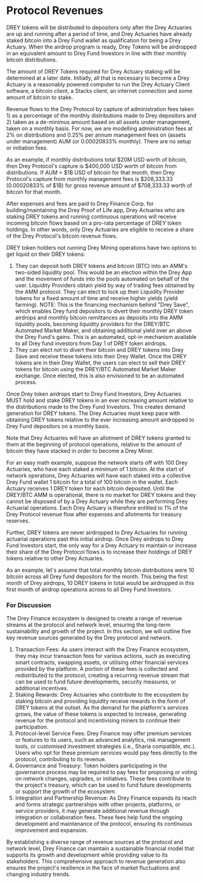 # Protocol Revenues

DREY tokens will be distributed to depositors only after the Drey Actuaries are up and running after a period of time, and Drey Actuaries have already staked bitcoin into a Drey Fund wallet as qualification for being a Drey Actuary. When the airdrop program is ready, Drey Tokens will be airdropped in an equivalent amount to Drey Fund Investors in line with their monthly bitcoin distributions.

The amount of DREY Tokens required for Drey Actuary staking will be determined at a later date. Initially, all that is necessary to become a Drey Actuary is a reasonably powered computer to run the Drey Actuary Client software, a bitcoin client, a Stacks client, an internet connection and some amount of bitcoin to stake.

Revenue flows to the Drey Protocol by capture of administration fees taken 1) as a percentage of the monthly distributions made to Drey depositors and 2) taken as a de-minimus amount based on all assets under management, taken on a monthly basis. For now, we are modelling administration fees at 2% on distributions and 0.25% per annum management fees on (assets under management) AUM (or 0.00020833% monthly). There are no setup or initiation fees.

As an example, if monthly distributions total $20M USD worth of bitcoin, then Drey Protocol's capture is $400,000 USD worth of bitcoin from distributions. If AUM = $1B USD of bitcoin for that month, then Drey Protocol's capture from monthly management fees is $208,333.33 (0.00020833% of $1B) for gross revenue amount of $708,333.33 worth of bitcoin for that month.

After expenses and fees are paid to Drey Finance Corp. for building/maintaining the Drey Proof of Life app, Drey Actuaries who are staking DREY tokens and running continuous operations will receive incoming bitcoin flows based on a pro-rata percentage of DREY token holdings. In other words, only Drey Actuaries are eligible to receive a share of the Drey Protocol's bitcoin revenue flows.

DREY token holders not running Drey Mining operations have two options to get liquid on their DREY tokens:

1. They can deposit both DREY tokens and bitcoin (BTC) into an AMM's two-sided liquidity pool. This would be an election within the Drey App and the movement of funds into the pools automated on behalf of the user. Liquidity Providers obtain yield by way of trading fees obtained by the AMM protocol. They can elect to lock up their Liquidity Provider tokens for a fixed amount of time and receive higher yields (yield farming). NOTE: This is the financing mechanism behind "Drey Save", which enables Drey fund depositors to divert their monthly DREY token airdrops and monthly bitcoin remittances as deposits into the AMM liquidity pools, becoming liquidity providers for the DREY/BTC Automated Market Maker, and obtaining additional yield over an above the Drey Fund's gains. This is an automated, opt-in mechanism available to all Drey fund investors from Day 1 of DREY token airdrops.
2. They can elect not to divert their bitcoin and DREY tokens into Drey Save and receive these tokens into their Drey Wallet. Once the DREY tokens are in their Drey Wallet, the users can elect to sell their DREY tokens for bitcoin using the DREY/BTC Automated Market Maker exchange. Once elected, this is also envisioned to be an automated process.

Once Drey token airdrops start to Drey Fund Investors, Drey Actuaries MUST hold and stake DREY tokens in an ever increasing amount relative to the distributions made to the Drey Fund Investors. This creates demand generation for DREY tokens. The Drey Actuaries must keep pace with obtaining DREY tokens relative to the ever increasing amount airdropped to Drey Fund depositors on a monthly basis.

Note that Drey Actuaries will have an allotment of DREY tokens granted to them at the beginning of protocol operations, relative to the amount of bitcoin they have stacked in order to become a Drey Miner.

For an easy math example, suppose the network starts off with 100 Drey Actuaries, who have each staked a minimum of 1 bitcoin. At the start of network operations, Drey Actuaries will have each staked into a collective Drey Fund wallet 1 bitcoin for a total of 100 bitcoin in the wallet. Each Actuary receives 1 DREY token for each bitcoin deposited. Until the DREY/BTC AMM is operational, there is no market for DREY tokens and they cannot be disposed of by a Drey Actuary while they are performing Drey Actuarial operations. Each Drey Actuary is therefore entitled to 1% of the Drey Protocol revenue flow after expenses and allotments for treasury reserves.

Further, DREY tokens are never airdropped to Drey Actuaries for running actuarial operations past this initial airdrop. Once Drey airdrops to Drey Fund Investors start, the only way for a Drey Actuary to maintain or increase their share of the Drey Protocol flows is to increase their holdings of DREY tokens relative to other Drey Actuaries.

As an example, let's assume that total monthly bitcoin distributions were 10 bitcoin across all Drey fund depositors for the month. This being the first month of Drey airdrops, 10 DREY tokens in total would be airdropped in this first month of airdrop operations across to all Drey Fund Investors.

### For Discussion

The Drey Finance ecosystem is designed to create a range of revenue streams at the protocol and network level, ensuring the long-term sustainability and growth of the project. In this section, we will outline five key revenue sources generated by the Drey protocol and network.

1. Transaction Fees: As users interact with the Drey Finance ecosystem, they may incur transaction fees for various actions, such as executing smart contracts, swapping assets, or utilising other financial services provided by the platform. A portion of these fees is collected and redistributed to the protocol, creating a recurring revenue stream that can be used to fund future developments, security measures, or additional incentives.
2. Staking Rewards: Drey Actuaries who contribute to the ecosystem by staking bitcoin and providing liquidity receive rewards in the form of DREY tokens at the outset. As the demand for the platform's services grows, the value of these tokens is expected to increase, generating revenue for the protocol and incentivising miners to continue their participation.
3. Protocol-level Service Fees: Drey Finance may offer premium services or features to its users, such as advanced analytics, risk management tools, or customised investment strategies (i.e., Sharia compatible, etc.). Users who opt for these premium services would pay fees directly to the protocol, contributing to its revenue.
4. Governance and Treasury: Token holders participating in the governance process may be required to pay fees for proposing or voting on network changes, upgrades, or initiatives. These fees contribute to the project's treasury, which can be used to fund future developments or support the growth of the ecosystem.
5. Integration and Partnership Revenue: As Drey Finance expands its reach and forms strategic partnerships with other projects, platforms, or service providers, it may generate additional revenue through integration or collaboration fees. These fees help fund the ongoing development and maintenance of the protocol, ensuring its continuous improvement and expansion.

By establishing a diverse range of revenue sources at the protocol and network level, Drey Finance can maintain a sustainable financial model that supports its growth and development while providing value to its stakeholders. This comprehensive approach to revenue generation also ensures the project's resilience in the face of market fluctuations and changing industry trends.
